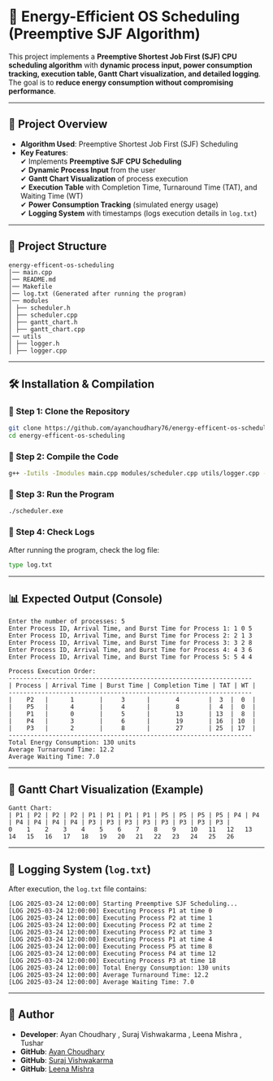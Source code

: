 # 🚀 Energy-Efficient OS Scheduling (Preemptive SJF Algorithm)

This project implements a **Preemptive Shortest Job First (SJF) CPU scheduling algorithm** with **dynamic process input, power consumption tracking, execution table, Gantt Chart visualization, and detailed logging**. The goal is to **reduce energy consumption without compromising performance**.

---

## 📌 Project Overview

- **Algorithm Used**: Preemptive Shortest Job First (SJF) Scheduling
- **Key Features**:  
  ✔ Implements **Preemptive SJF CPU Scheduling**  
  ✔ **Dynamic Process Input** from the user  
  ✔ **Gantt Chart Visualization** of process execution  
  ✔ **Execution Table** with Completion Time, Turnaround Time (TAT), and Waiting Time (WT)  
  ✔ **Power Consumption Tracking** (simulated energy usage)  
  ✔ **Logging System** with timestamps (logs execution details in `log.txt`)

---

## 📂 Project Structure

```
energy-efficent-os-scheduling
│── main.cpp
│── README.md
│── Makefile 
│── log.txt (Generated after running the program)
│── modules
│ ├── scheduler.h
│ ├── scheduler.cpp
│ ├── gantt_chart.h
│ ├── gantt_chart.cpp
│── utils
│ ├── logger.h
│ ├── logger.cpp
```

---

## 🛠️ Installation & Compilation

### **🔹 Step 1: Clone the Repository**

```sh
git clone https://github.com/ayanchoudhary76/energy-efficent-os-scheduling.git
cd energy-efficent-os-scheduling
```

### **🔹 Step 2: Compile the Code**

```sh
g++ -Iutils -Imodules main.cpp modules/scheduler.cpp utils/logger.cpp -o scheduler.exe
```

### **🔹 Step 3: Run the Program**

```sh
./scheduler.exe
```

### **🔹 Step 4: Check Logs**

After running the program, check the log file:

```sh
type log.txt
```

---

## 📊 Expected Output (Console)

```
Enter the number of processes: 5
Enter Process ID, Arrival Time, and Burst Time for Process 1: 1 0 5
Enter Process ID, Arrival Time, and Burst Time for Process 2: 2 1 3
Enter Process ID, Arrival Time, and Burst Time for Process 3: 3 2 8
Enter Process ID, Arrival Time, and Burst Time for Process 4: 4 3 6
Enter Process ID, Arrival Time, and Burst Time for Process 5: 5 4 4

Process Execution Order:
-------------------------------------------------------------------
| Process | Arrival Time | Burst Time | Completion Time | TAT | WT |
-------------------------------------------------------------------
|    P2   |      1       |     3      |       4        |  3  |  0  |
|    P5   |      4       |     4      |       8        |  4  |  0  |
|    P1   |      0       |     5      |       13       | 13  |  8  |
|    P4   |      3       |     6      |       19       | 16  | 10  |
|    P3   |      2       |     8      |       27       | 25  | 17  |
-------------------------------------------------------------------
Total Energy Consumption: 130 units
Average Turnaround Time: 12.2
Average Waiting Time: 7.0
```

---

## 📜 Gantt Chart Visualization (Example)

```
Gantt Chart:
| P1 | P2 | P2 | P2 | P1 | P1 | P1 | P1 | P5 | P5 | P5 | P5 | P4 | P4 | P4 | P4 | P4 | P4 | P3 | P3 | P3 | P3 | P3 | P3 | P3 | P3 |
0    1    2    3    4    5    6    7    8    9    10   11   12   13   14   15   16   17   18   19   20   21   22   23   24   25   26
```

---

## 📑 Logging System (`log.txt`)

After execution, the `log.txt` file contains:

```
[LOG 2025-03-24 12:00:00] Starting Preemptive SJF Scheduling...
[LOG 2025-03-24 12:00:00] Executing Process P1 at time 0
[LOG 2025-03-24 12:00:00] Executing Process P2 at time 1
[LOG 2025-03-24 12:00:00] Executing Process P2 at time 2
[LOG 2025-03-24 12:00:00] Executing Process P2 at time 3
[LOG 2025-03-24 12:00:00] Executing Process P1 at time 4
[LOG 2025-03-24 12:00:00] Executing Process P5 at time 8
[LOG 2025-03-24 12:00:00] Executing Process P4 at time 12
[LOG 2025-03-24 12:00:00] Executing Process P3 at time 18
[LOG 2025-03-24 12:00:00] Total Energy Consumption: 130 units
[LOG 2025-03-24 12:00:00] Average Turnaround Time: 12.2
[LOG 2025-03-24 12:00:00] Average Waiting Time: 7.0
```
---

## 📩 Author

- **Developer**: Ayan Choudhary , Suraj Vishwakarma , Leena Mishra , Tushar
- **GitHub**: [Ayan Choudhary](https://github.com/ayanchoudhary76)
- **GitHub**: [Suraj Vishwakarma](https://github.com/smartcraze)
- **GitHub**: [Leena Mishra](https://github.com/Leenamishra25)
